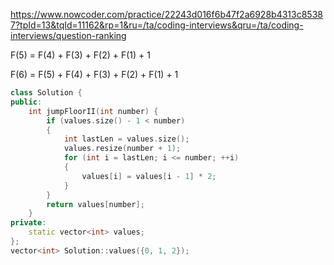https://www.nowcoder.com/practice/22243d016f6b47f2a6928b4313c85387?tpId=13&tqId=11162&rp=1&ru=/ta/coding-interviews&qru=/ta/coding-interviews/question-ranking

F(5) = F(4) + F(3) + F(2) + F(1) + 1

F(6) = F(5) + F(4) + F(3) + F(2) + F(1) + 1

```cpp
class Solution {
public:
    int jumpFloorII(int number) {
        if (values.size() - 1 < number)
        {
            int lastLen = values.size();
            values.resize(number + 1);
            for (int i = lastLen; i <= number; ++i)
            {
                values[i] = values[i - 1] * 2;
            }
        }
        return values[number];
    }
private:
    static vector<int> values;
};
vector<int> Solution::values({0, 1, 2});
```
